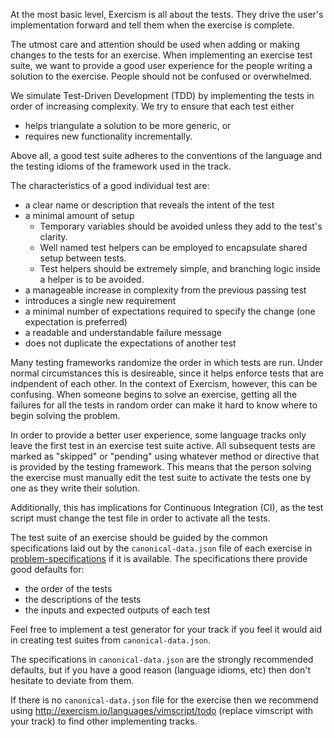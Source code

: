 At the most basic level, Exercism is all about the tests. They drive the user's implementation forward and tell them when the exercise is complete.

The utmost care and attention should be used when adding or making changes to the tests for an exercise. When implementing an exercise test suite, we want to provide a good user experience for the people writing a solution to the exercise. People should not be confused or overwhelmed.

We simulate Test-Driven Development (TDD) by implementing the tests in order of increasing complexity. We try to ensure that each test either

- helps triangulate a solution to be more generic, or
- requires new functionality incrementally.

Above all, a good test suite adheres to the conventions of the language and the testing idioms of the framework used in the track.

The characteristics of a good individual test are:

- a clear name or description that reveals the intent of the test
- a minimal amount of setup
  - Temporary variables should be avoided unless they add to the test's clarity.
  - Well named test helpers can be employed to encapsulate shared setup between tests.
  - Test helpers should be extremely simple, and branching logic inside a helper is to be avoided.
- a manageable increase in complexity from the previous passing test
- introduces a single new requirement
- a minimal number of expectations required to specify the change (one expectation is preferred)
- a readable and understandable failure message
- does not duplicate the expectations of another test

Many testing frameworks randomize the order in which tests are run. Under normal circumstances this is desireable, since it helps enforce tests that are indpendent of each other. In the context of Exercism, however, this can be confusing. When someone begins to solve an exercise, getting all the failures for all the tests in random order can make it hard to know where to begin solving the problem.

In order to provide a better user experience, some language tracks only leave the first test in an exercise test suite active. All subsequent tests are marked as "skipped" or "pending" using whatever method or directive that is provided by the testing framework. This means that the person solving the exercise must manually edit the test suite to activate the tests one by one as they write their solution.

Additionally, this has implications for Continuous Integration (CI), as the test script must change the test file in order to activate all the tests.

The test suite of an exercise should be guided by the common specifications laid out by the `canonical-data.json` file of each exercise in [problem-specifications](https://github.com/exercism/problem-specifications) if it is available. The specifications there provide good defaults for:

- the order of the tests
- the descriptions of the tests
- the inputs and expected outputs of each test

Feel free to implement a test generator for your track if you feel it would aid in creating test suites from `canonical-data.json`.

The specifications in `canonical-data.json` are the strongly recommended defaults, but if you have a good reason (language idioms, etc) then don't hesitate to deviate from them.

If there is no `canonical-data.json` file for the exercise then we recommend using http://exercism.io/languages/vimscript/todo (replace vimscript with your track) to find other implementing tracks.

